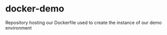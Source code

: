 # docker-demo
Repository hosting our Dockerfile used to create the instance of our demo environment
